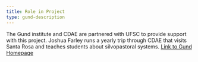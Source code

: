 ```yaml
---
title: Role in Project
type: gund-description
---
```

The Gund institute and CDAE are partnered with UFSC to provide support with this project. Joshua Farley runs a yearly trip through CDAE that visits Santa Rosa and teaches students about silvopastoral systems.
[Link to Gund Homepage](http://www.uvm.edu/giee/)
